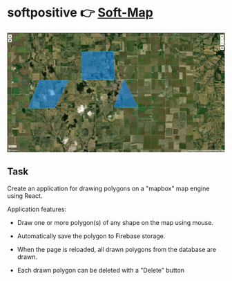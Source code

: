 # softpositive 👉 [ Soft-Map](https://soft-world.vercel.app/)

![Screen](./screen.jpg?raw=true "Screenshot")

## Task

Create an application for drawing polygons on a "mapbox" map engine using React.

Application features:

- Draw one or more polygon(s) of any shape on the map using mouse.

- Automatically save the polygon to Firebase storage.

- When the page is reloaded, all drawn polygons from the database are drawn.

- Each drawn polygon can be deleted with a "Delete" button
